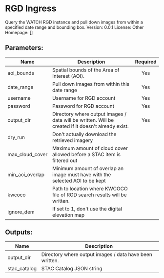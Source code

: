 # RGD Ingress
Query the WATCH RGD instance and pull down images from within a specified date range and bounding box.
Version: 0.0.1
License: Other
Homepage: []

## Parameters:
Name|Description|Required
---|---|:---:
aoi_bounds|Spatial bounds of the Area of Interest (AOI).|Yes
date_range|Pull down images from within this date range|Yes
username|Username for RGD account|Yes
password|Password for RGD account|Yes
output_dir|Directory where output images / data will be written. Will be created if it doesn't already exist. |Yes
dry_run|Don't actually download the retrieved imagery|
max_cloud_cover|Maximum amount of cloud cover allowed before a STAC item is filtered out|
min_aoi_overlap|Minimum amount of overlap an image must have with the selected AOI to be kept|
kwcoco|Path to location where KWCOCO file of RGD search results will be written.|
ignore_dem|If set to 1, don't use the digital elevation map|

## Outputs:
Name|Description
---|---
output_dir|Directory where output images / data have been written.
stac_catalog|STAC Catalog JSON string
